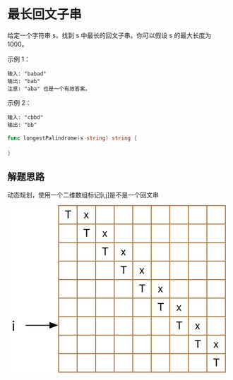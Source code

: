 # 最长回文子串
给定一个字符串 s，找到 s 中最长的回文子串。你可以假设 s 的最大长度为 1000。

示例 1：
```
输入: "babad"
输出: "bab"
注意: "aba" 也是一个有效答案。
```

示例 2：
```
输入: "cbbd"
输出: "bb"

```

```go
func longestPalindrome(s string) string {
    
}
```

## 解题思路
动态规划，使用一个二维数组标记[i,j]是不是一个回文串

![状态数组](./dp.svg)


## 
